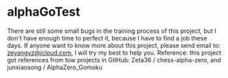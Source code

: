 # alphaGoTest
There are still some small bugs in the training process of this project, but I don't have enough time to perfect it, because I have to find a job these days. If anyone want to know more about this project, please send email to: zeyangyz@icloud.com, I will try my best to help you.
Reference: this project got references from tow projects in GitHub: Zeta36 / chess-alpha-zero, and junxiaosong / AlphaZero_Gomoku
